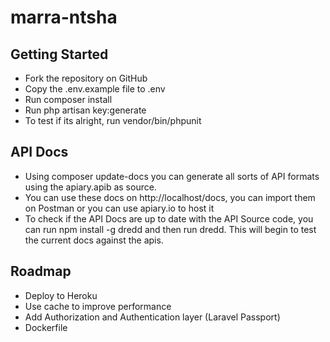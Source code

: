 # marra-ntsha

## Getting Started

- Fork the repository on GitHub
- Copy the .env.example file to .env
- Run composer install
- Run php artisan key:generate
- To test if its alright, run vendor/bin/phpunit

## API Docs

- Using composer update-docs you can generate all sorts of API formats using the apiary.apib as source.
- You can use these docs on http://localhost/docs, you can import them on Postman or you can use apiary.io to host it
- To check if the API Docs are up to date with the API Source code, you can run npm install -g dredd and then run dredd. This will begin to test the current docs against the apis.

## Roadmap

- Deploy to Heroku
- Use cache to improve performance
- Add Authorization and Authentication layer (Laravel Passport)
- Dockerfile
